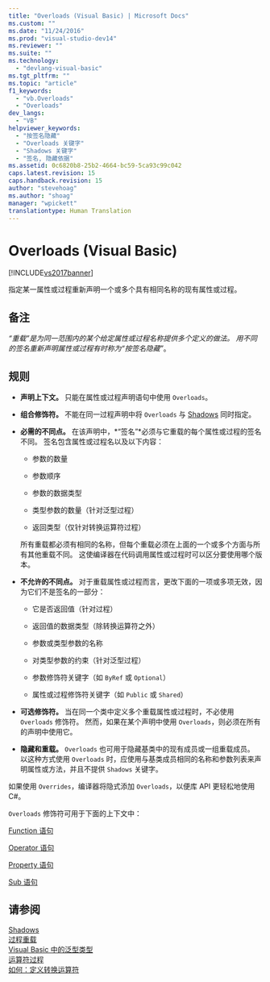 ```yaml
---
title: "Overloads (Visual Basic) | Microsoft Docs"
ms.custom: ""
ms.date: "11/24/2016"
ms.prod: "visual-studio-dev14"
ms.reviewer: ""
ms.suite: ""
ms.technology: 
  - "devlang-visual-basic"
ms.tgt_pltfrm: ""
ms.topic: "article"
f1_keywords: 
  - "vb.Overloads"
  - "Overloads"
dev_langs: 
  - "VB"
helpviewer_keywords: 
  - "按签名隐藏"
  - "Overloads 关键字"
  - "Shadows 关键字"
  - "签名, 隐藏依据"
ms.assetid: 0c6820b8-25b2-4664-bc59-5ca93c99c042
caps.latest.revision: 15
caps.handback.revision: 15
author: "stevehoag"
ms.author: "shoag"
manager: "wpickett"
translationtype: Human Translation
---
```

# Overloads (Visual Basic)
[!INCLUDE[vs2017banner](../../../csharp/includes/vs2017banner.md)]

指定某一属性或过程重新声明一个或多个具有相同名称的现有属性或过程。  
  
## 备注  
 *“重载”*是为同一范围内的某个给定属性或过程名称提供多个定义的做法。  用不同的签名重新声明属性或过程有时称为*“按签名隐藏”*。  
  
## 规则  
  
-   **声明上下文。** 只能在属性或过程声明语句中使用 `Overloads`。  
  
-   **组合修饰符。** 不能在同一过程声明中将 `Overloads` 与 [Shadows](../../../visual-basic/language-reference/modifiers/shadows.md) 同时指定。  
  
-   **必需的不同点。** 在该声明中，*“签名”*必须与它重载的每个属性或过程的签名不同。  签名包含属性或过程名以及以下内容：  
  
    -   参数的数量  
  
    -   参数顺序  
  
    -   参数的数据类型  
  
    -   类型参数的数量（针对泛型过程）  
  
    -   返回类型（仅针对转换运算符过程）  
  
     所有重载都必须有相同的名称，但每个重载必须在上面的一个或多个方面与所有其他重载不同。  这使编译器在代码调用属性或过程时可以区分要使用哪个版本。  
  
-   **不允许的不同点。** 对于重载属性或过程而言，更改下面的一项或多项无效，因为它们不是签名的一部分：  
  
    -   它是否返回值（针对过程）  
  
    -   返回值的数据类型（除转换运算符之外）  
  
    -   参数或类型参数的名称  
  
    -   对类型参数的约束（针对泛型过程）  
  
    -   参数修饰符关键字（如 `ByRef` 或 `Optional`）  
  
    -   属性或过程修饰符关键字（如 `Public` 或 `Shared`）  
  
-   **可选修饰符。** 当在同一个类中定义多个重载属性或过程时，不必使用 `Overloads` 修饰符。  然而，如果在某个声明中使用 `Overloads`，则必须在所有的声明中使用它。  
  
-   **隐藏和重载。** `Overloads` 也可用于隐藏基类中的现有成员或一组重载成员。  以这种方式使用 `Overloads` 时，应使用与基类成员相同的名称和参数列表来声明属性或方法，并且不提供 `Shadows` 关键字。  
  
 如果使用 `Overrides`，编译器将隐式添加 `Overloads`，以便库 API 更轻松地使用 C\#。  
  
 `Overloads` 修饰符可用于下面的上下文中：  
  
 [Function 语句](../../../visual-basic/language-reference/statements/function-statement.md)  
  
 [Operator 语句](../../../visual-basic/language-reference/statements/operator-statement.md)  
  
 [Property 语句](../../../visual-basic/language-reference/statements/property-statement.md)  
  
 [Sub 语句](../../../visual-basic/language-reference/statements/sub-statement.md)  
  
## 请参阅  
 [Shadows](../../../visual-basic/language-reference/modifiers/shadows.md)   
 [过程重载](../../../visual-basic/programming-guide/language-features/procedures/procedure-overloading.md)   
 [Visual Basic 中的泛型类型](../../../visual-basic/programming-guide/language-features/data-types/generic-types.md)   
 [运算符过程](../../../visual-basic/programming-guide/language-features/procedures/operator-procedures.md)   
 [如何：定义转换运算符](../../../visual-basic/programming-guide/language-features/procedures/how-to-define-a-conversion-operator.md)